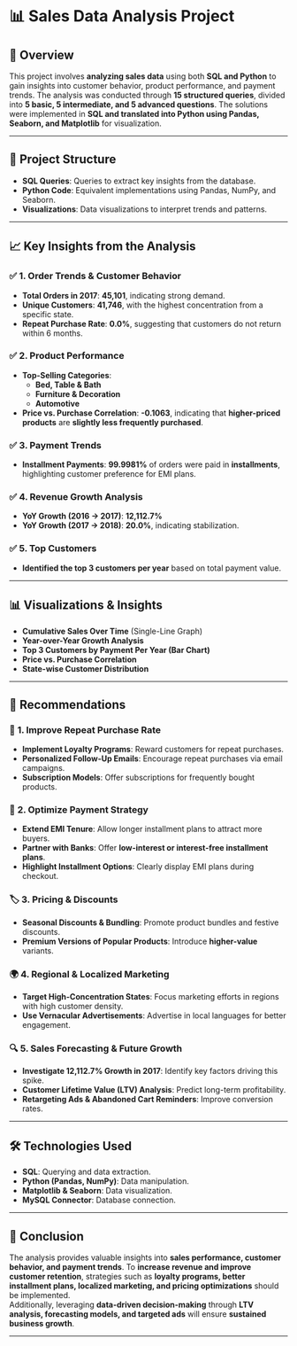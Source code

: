 # 📊 Sales Data Analysis Project

## 📌 Overview
This project involves **analyzing sales data** using both **SQL and Python** to gain insights into customer behavior, product performance, and payment trends. The analysis was conducted through **15 structured queries**, divided into **5 basic, 5 intermediate, and 5 advanced questions**. The solutions were implemented in **SQL and translated into Python using Pandas, Seaborn, and Matplotlib** for visualization.

---

## 📂 **Project Structure**
- **SQL Queries**: Queries to extract key insights from the database.
- **Python Code**: Equivalent implementations using Pandas, NumPy, and Seaborn.
- **Visualizations**: Data visualizations to interpret trends and patterns.

---

## 📈 **Key Insights from the Analysis**
### ✅ **1. Order Trends & Customer Behavior**
- **Total Orders in 2017**: **45,101**, indicating strong demand.
- **Unique Customers**: **41,746**, with the highest concentration from a specific state.
- **Repeat Purchase Rate**: **0.0%**, suggesting that customers do not return within 6 months.

### ✅ **2. Product Performance**
- **Top-Selling Categories**:  
  - **Bed, Table & Bath**
  - **Furniture & Decoration**
  - **Automotive**
- **Price vs. Purchase Correlation**: **-0.1063**, indicating that **higher-priced products** are **slightly less frequently purchased**.

### ✅ **3. Payment Trends**
- **Installment Payments**: **99.9981%** of orders were paid in **installments**, highlighting customer preference for EMI plans.

### ✅ **4. Revenue Growth Analysis**
- **YoY Growth (2016 → 2017)**: **12,112.7%**
- **YoY Growth (2017 → 2018)**: **20.0%**, indicating stabilization.

### ✅ **5. Top Customers**
- **Identified the top 3 customers per year** based on total payment value.

---

## 📊 **Visualizations & Insights**
- **Cumulative Sales Over Time** (Single-Line Graph)
- **Year-over-Year Growth Analysis**
- **Top 3 Customers by Payment Per Year (Bar Chart)**
- **Price vs. Purchase Correlation**
- **State-wise Customer Distribution**

---

## 🔹 **Recommendations**
### 🚀 **1. Improve Repeat Purchase Rate**
- **Implement Loyalty Programs**: Reward customers for repeat purchases.
- **Personalized Follow-Up Emails**: Encourage repeat purchases via email campaigns.
- **Subscription Models**: Offer subscriptions for frequently bought products.

### 🏦 **2. Optimize Payment Strategy**
- **Extend EMI Tenure**: Allow longer installment plans to attract more buyers.
- **Partner with Banks**: Offer **low-interest or interest-free installment plans**.
- **Highlight Installment Options**: Clearly display EMI plans during checkout.

### 🏷️ **3. Pricing & Discounts**
- **Seasonal Discounts & Bundling**: Promote product bundles and festive discounts.
- **Premium Versions of Popular Products**: Introduce **higher-value** variants.

### 🌍 **4. Regional & Localized Marketing**
- **Target High-Concentration States**: Focus marketing efforts in regions with high customer density.
- **Use Vernacular Advertisements**: Advertise in local languages for better engagement.

### 🔍 **5. Sales Forecasting & Future Growth**
- **Investigate 12,112.7% Growth in 2017**: Identify key factors driving this spike.
- **Customer Lifetime Value (LTV) Analysis**: Predict long-term profitability.
- **Retargeting Ads & Abandoned Cart Reminders**: Improve conversion rates.

---

## 🛠️ **Technologies Used**
- **SQL**: Querying and data extraction.
- **Python (Pandas, NumPy)**: Data manipulation.
- **Matplotlib & Seaborn**: Data visualization.
- **MySQL Connector**: Database connection.

---

## 📜 **Conclusion**
The analysis provides valuable insights into **sales performance, customer behavior, and payment trends**. To **increase revenue and improve customer retention**, strategies such as **loyalty programs, better installment plans, localized marketing, and pricing optimizations** should be implemented.  
Additionally, leveraging **data-driven decision-making** through **LTV analysis, forecasting models, and targeted ads** will ensure **sustained business growth**.

---

